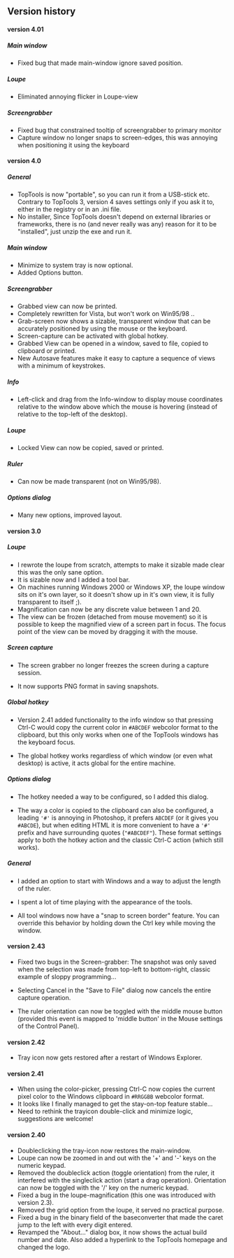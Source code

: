 ## Version history

#### version 4.01

##### Main window
  * Fixed bug that made main-window ignore saved position.

##### Loupe
  * Eliminated annoying flicker in Loupe-view

##### Screengrabber
  * Fixed bug that constrained tooltip of screengrabber to primary monitor
  * Capture window no longer snaps to screen-edges, this was annoying when positioning it using the keyboard

#### version 4.0

##### General
  * TopTools is now "portable", so you can run it from a USB-stick etc. Contrary to TopTools 3, version 4 saves settings only if you ask it to, either in the registry or in an .ini file.
  * No installer, Since TopTools doesn't depend on external libraries or frameworks, there is no (and never really was any) reason for it to be "installed", just unzip the exe and run it.

##### Main window
  * Minimize to system tray is now optional.
  * Added Options button.

##### Screengrabber
  * Grabbed view can now be printed.
  * Completely rewritten for Vista, but won't work on Win95/98 ..
  * Grab-screen now shows a sizable, transparent window that can be accurately positioned by using the mouse or the keyboard.
  * Screen-capture can be activated with global hotkey.
  * Grabbed View can be opened in a window, saved to file, copied to clipboard or printed.
  * New Autosave features make it easy to capture a sequence of views with a minimum of keystrokes.

##### Info
  * Left-click and drag from the Info-window to display mouse coordinates relative to the window above which the mouse is hovering (instead of relative to the top-left of the desktop).

##### Loupe
  * Locked View can now be copied, saved or printed.

##### Ruler
  * Can now be made transparent (not on Win95/98).

##### Options dialog
  * Many new options, improved layout.


#### version 3.0

##### Loupe
  * I rewrote the loupe from scratch, attempts to make it sizable made clear this
was the only sane option.
  * It is sizable now and I added a tool bar.
  * On machines running Windows 2000 or Windows XP, the loupe window sits on it's
own layer, so it doesn't show up in it's own view, it is fully transparent to
itself ;).
  * Magnification can now be any discrete value between 1 and 20.
  * The view can be frozen (detached from mouse movement) so it is possible to
keep the magnified view of a screen part in focus. The focus point of the view
can be moved by dragging it with the mouse.



##### Screen capture
  * The screen grabber no longer freezes the screen during a capture session.

  * It now supports PNG format in saving snapshots.


##### Global hotkey
  * Version 2.41 added functionality to the info window so that pressing Ctrl-C
would copy the current color in `#ABCDEF` webcolor format to the clipboard, but
this only works when one of the TopTools windows has the keyboard focus.

  * The global hotkey works regardless of which window (or even what desktop) is
active, it acts global for the entire machine.

##### Options dialog
  * The hotkey needed a way to be configured, so I added this dialog.

  * The way a color is copied to the clipboard can also be configured, a leading
`'#'` is annoying in Photoshop, it prefers `ABCDEF` (or it gives you `#ABCDE`), but
when editing HTML it is more convenient to have a `'#'` prefix and have
surrounding quotes (`"#ABCDEF"`). These format settings apply to both the hotkey
action and the classic Ctrl-C action (which still works).

##### General
  * I added an option to start with Windows and a way to adjust the length
of the ruler.

  * I spent a lot of time playing with the appearance of the tools.

  * All tool windows now have a "snap to screen border" feature. You can override
this behavior by holding down the Ctrl key while moving the window.

#### version 2.43

  * Fixed two bugs in the Screen-grabber:
The snapshot was only saved when the selection was made from top-left to
bottom-right, classic example of sloppy programming...

  * Selecting Cancel in the "Save to File" dialog now cancels the entire capture
operation.

  * The ruler orientation can now be toggled with the middle mouse button (provided this event is mapped to 'middle button' in the Mouse settings of the Control Panel).

#### version 2.42

  * Tray icon now gets restored after a restart of Windows Explorer.

#### version 2.41

  * When using the color-picker, pressing Ctrl-C now copies the current pixel color to the Windows clipboard in `#RRGGBB` webcolor format.
  * It looks like I finally managed to get the stay-on-top feature stable...
  * Need to rethink the trayicon double-click and minimize logic, suggestions are welcome!

#### version 2.40

  * Doubleclicking the tray-icon now restores the main-window.
  * Loupe can now be zoomed in and out with the '+' and '-' keys on the numeric keypad.
  * Removed the doubleclick action (toggle orientation) from the ruler, it interfered with the singleclick action (start a drag operation). Orientation can now be toggled with the '/' key on the numeric keypad.
  * Fixed a bug in the loupe-magnification (this one was introduced with version 2.3).
  * Removed the grid option from the loupe, it served no practical purpose.
  * Fixed a bug in the binary field of the baseconverter that made the caret jump to the left with every digit entered.
  * Revamped the "About..." dialog box, it now shows the actual build number and date. Also added a hyperlink to the TopTools homepage and changed the logo.

